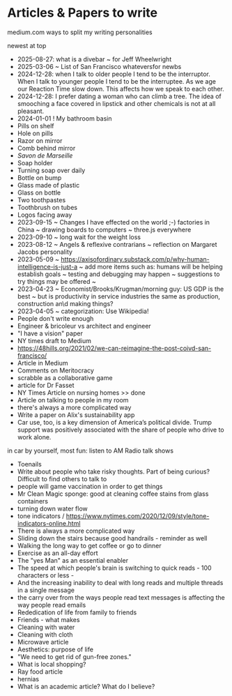 # Articles &amp; Papers to write

medium.com ways to split my writing personalities

newest at top

* 2025-08-27: what is a divebar ~ for Jeff Wheelwright
* 2025-03-06 ~ List of San Francisco whateversfor newbs
* 2024-12-28: when I talk to older people I tend to be the interruptor. When I talk to younger people I tend to be the interruptee. As we age our Reaction Time slow down. This affects how we speak to each other.
* 2024-12-28: I prefer dating a woman who can climb a tree. The idea of smooching a face covered in lipstick and other chemicals is not at all pleasant.
* 2024-01-01 ! My bathroom basin
* Pills on shelf
* Hole on pills
* Razor on mirror
* Comb behind mirror
* _Savon de Marseille_
* Soap holder
* Turning soap over daily
* Bottle on bump
* Glass made of plastic
* Glass on bottle
* Two toothpastes
* Toothbrush on tubes
* Logos facing away
* 2023-09-15 ~ Changes I have effected on the world ;-) factories in China ~ drawing boards to computers ~ three.js everywhere&nbsp;
* 2023-09-10 ~ long wait for the weight loss
* 2023-08-12 ~ Angels &amp; reflexive contrarians ~ reflection on Margaret Jacobs personality
* 2023-05-09 ~&nbsp;<a href="https://axisofordinary.substack.com/p/why-human-intelligence-is-just-a">https://axisofordinary.substack.com/p/why-human-intelligence-is-just-a</a> ~ add more items such as: humans will be helping establish goals ~ testing and debugging may happen ~ suggestions to try things may be offered ~
* 2023-04-23 ~ Economist/Brooks/Krugman/morning guy: US GDP is the best ~ but is productivity in service industries the same as production, construction an\d making things?
* 2023-04-05 ~ categorization: Use Wikipedia!
* People don't write enough
* Engineer &amp; bricoleur vs architect and engineer
* "I have a vision" paper
* NY times draft to Medium
* <a href="https://48hills.org/2021/02/we-can-reimagine-the-post-coivd-san-francisco/">https://48hills.org/2021/02/we-can-reimagine-the-post-coivd-san-francisco/</a>
* Article in Medium
* Comments on Meritocracy
* scrabble as a collaborative game
* article for Dr Fasset
* NY Times Article on nursing homes &gt;&gt; done
* Article on talking to people in my room
* there's always a more complicated way
* Write a paper on Alix's sustainability app
* Car use, too, is a key dimension of America’s political divide. Trump support was positively associated with the share of people who drive to work alone.

in car by yourself, most fun: listen to AM Radio talk shows

* Toenails
* Write about people who take risky thoughts. Part of being curious? Difficult to find others to talk to
* people will game vaccination in order to get things
* Mr Clean Magic sponge: good at cleaning coffee stains from glass containers
* turning down water flow
* tone indicators / <a href="https://www.nytimes.com/2020/12/09/style/tone-indicators-online.html">https://www.nytimes.com/2020/12/09/style/tone-indicators-online.html</a>
* There is always a more complicated way
* Sliding down the stairs because good handrails - reminder as well
* Walking the long way to get coffee or go to dinner
* Exercise as an all-day effort
* The "yes Man" as an essential enabler
* The speed at which people's brain is switching to quick reads - 100 characters or less -
* And the increasing inability to deal with long reads and multiple threads in a single message
* the carry over from the ways people read text messages is affecting the way people read emails
* Rededication of life from family to friends
* Friends - what makes
* Cleaning with water
* Cleaning with cloth
* Microwave article
* Aesthetics: purpose of life
* "We need to get rid of gun-free zones."
* What is local shopping?
* Ray food article
* hernias
* What is an academic article? What do I believe?